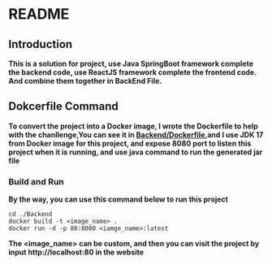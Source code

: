 # README
## Introduction
**This is a solution for project, use Java SpringBoot framework complete the backend code, use ReactJS framework complete the frontend code. And combine them together in BackEnd File.**
## Dokcerfile Command
**To convert the project into a Docker image, I wrote the Dockerfile to help with the chanllenge,You can see it in [Backend/Dockerfile](./Backend/Dockerfile),and I use JDK 17 from Docker image for this project, and expose 8080 port to listen this project when it is running, and use java command to run the generated jar file**
### Build and Run
**By the way, you can use this command below to run this project**
```docker
cd ./Backend
docker build -t <image_name> .
docker run -d -p 80:8080 <iamge_name>:latest
```
**The <image_name> can be custom, and then you can visit the project by input http://localhost:80 in the website**

